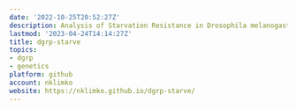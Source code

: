 ```yaml
---
date: '2022-10-25T20:52:27Z'
description: Analysis of Starvation Resistance in Drosophila melanogaster
lastmod: '2023-04-24T14:14:27Z'
title: dgrp-starve
topics:
- dgrp
- genetics
platform: github
account: nklimko
website: https://nklimko.github.io/dgrp-starve/
---
```


